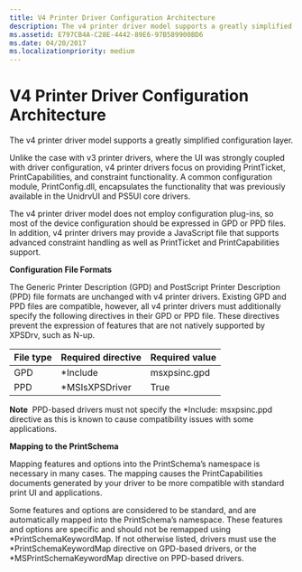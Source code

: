```yaml
---
title: V4 Printer Driver Configuration Architecture
description: The v4 printer driver model supports a greatly simplified configuration layer.
ms.assetid: E797CB4A-C28E-4442-89E6-97B589900BD6
ms.date: 04/20/2017
ms.localizationpriority: medium
---
```


# V4 Printer Driver Configuration Architecture


The v4 printer driver model supports a greatly simplified configuration layer.

Unlike the case with v3 printer drivers, where the UI was strongly coupled with driver configuration, v4 printer drivers focus on providing PrintTicket, PrintCapabilities, and constraint functionality. A common configuration module, PrintConfig.dll, encapsulates the functionality that was previously available in the UnidrvUI and PS5UI core drivers.

The v4 printer driver model does not employ configuration plug-ins, so most of the device configuration should be expressed in GPD or PPD files. In addition, v4 printer drivers may provide a JavaScript file that supports advanced constraint handling as well as PrintTicket and PrintCapabilities support.

**Configuration File Formats**

The Generic Printer Description (GPD) and PostScript Printer Description (PPD) file formats are unchanged with v4 printer drivers. Existing GPD and PPD files are compatible, however, all v4 printer drivers must additionally specify the following directives in their GPD or PPD file. These directives prevent the expression of features that are not natively supported by XPSDrv, such as N-up.

| File type | Required directive | Required value |
|-----------|--------------------|----------------|
| GPD       | \*Include          | msxpsinc.gpd   |
| PPD       | \*MSIsXPSDriver    | True           |

 

**Note**  PPD-based drivers must not specify the \*Include: msxpsinc.ppd directive as this is known to cause compatibility issues with some applications.

 

**Mapping to the PrintSchema**

Mapping features and options into the PrintSchema’s namespace is necessary in many cases. The mapping causes the PrintCapabilities documents generated by your driver to be more compatible with standard print UI and applications.

Some features and options are considered to be standard, and are automatically mapped into the PrintSchema’s namespace. These features and options are specific and should not be remapped using \*PrintSchemaKeywordMap. If not otherwise listed, drivers must use the \*PrintSchemaKeywordMap directive on GPD-based drivers, or the \*MSPrintSchemaKeywordMap directive on PPD-based drivers.

 

 




